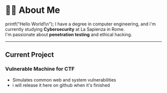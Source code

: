 # 👨‍💻 About Me

printf("Hello World!\n");
I have a degree in computer engineering, and i'm currently studying **Cybersecurity** at La Sapienza in Rome.  
I'm passionate about **penetration testing** and ethical hacking.

---

## Current Project

### Vulnerable Machine for CTF
- Simulates common web and system vulnerabilities
- i will release it here on github when it's finished
